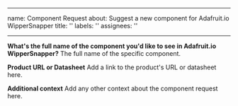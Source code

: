 
---
name: Component Request
about: Suggest a new component for Adafruit.io WipperSnapper
title: ''
labels: ''
assignees: ''

---

**What's the full name of the component you'd like to see in Adafruit.io WipperSnapper?**
The full name of the specific component.

**Product URL or Datasheet**
Add a link to the product's URL or datasheet here.

**Additional context**
Add any other context about the component request here.